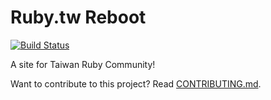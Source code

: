 # Ruby.tw Reboot
[![Build Status](https://travis-ci.org/travis-ci/travis-web.png?branch=master)](https://travis-ci.org/travis-ci/travis-web)

A site for Taiwan Ruby Community!

Want to contribute to this project? Read [CONTRIBUTING.md](/CONTRIBUTING.md).
